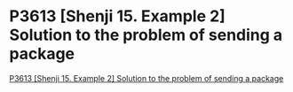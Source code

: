 # P3613 [Shenji 15. Example 2] Solution to the problem of sending a package
[P3613 [Shenji 15. Example 2] Solution to the problem of sending a package](https://aiwithcloud.com/2022/09/16/p3613_shenji_15-_example_2_solution_to_the_problem_of_sending_a_package/)